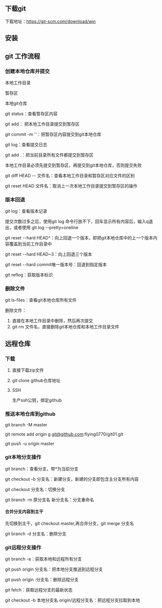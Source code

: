 ## 下载git

下载地址：https://git-scm.com/download/win

## 安装



## git 工作流程

### 创建本地仓库并提交

本地工作目录

暂存区

本地git仓库

git status：查看暂存区内容

git add： 把本地工作目录提交到暂存区

git commit -m ''：把暂存区内容提交到git本地仓库

git log：查看提交日志

git add .：把当前目录所有文件都提交到暂存区

本地工作目录必须先提交到暂存区，再提交到git本地仓库，否则提交失败

git diff HEAD -- 文件名：查看本地工作目录和暂存区对应文件的区别

git reset HEAD 文件名：取消上一次本地工作目录提交到暂存区的操作

### 版本回退

git log：查看版本记录

提交次数过多之后，使用git log 命令行放不下，回车显示所有内容后，输入q退出，或者使用 git log --pretty=oneline

git reset --hard HEAD^：向上回退一个版本，即把git本地仓库中的上一个版本内容覆盖到当前工作目录中

git reset --hard HEAD~3：向上回退三个版本

git reset --hard commit唯一版本号：回退到指定版本

git reflog：获取版本标识

### 删除文件

git ls-files：查看git本地仓库所有文件

删除文件：

1. 直接在本地工作目录中删除，然后再次提交
2. git rm 文件名，直接删除git本地仓库和本地工作目录文件

## 远程仓库

### 下载

1. 直接下载zip文件

2. git clone github仓库地址

3. SSH

   生产ssh公钥，绑定github

### 推送本地仓库到github

git branch -M master

git remote add origin g git@github.com:flying0770/git01.git

git push -u origin master

### git本地分支操作

git branch：查看分支，带*为当前分支

git checkout -b 分支名：新建分支，新建的分支即包含主分支所有内容

git checkout 分支名：切换分支

git branch -m 原分支名 新分支名：分支重命名

#### 合并分支内容到主干

先切换到主干，git checkout master,再合并分支，git merge 分支名

git branch -d 分支名：删除分支

### git远程分支操作

git branch -a：获取本地和远程所有分支

git push origin 分支名：把本地分支推送到远程分支

git push origin :分支名：删除远程分支

git fetch：获取远程分支的最新状态

git checkout -b 本地分支名 origin/远程分支名：把远程分支拉取到本地
